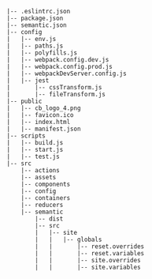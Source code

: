     |-- .eslintrc.json
    |-- package.json
    |-- semantic.json
    |-- config
    |   |-- env.js
    |   |-- paths.js
    |   |-- polyfills.js
    |   |-- webpack.config.dev.js
    |   |-- webpack.config.prod.js
    |   |-- webpackDevServer.config.js
    |   |-- jest
    |       |-- cssTransform.js
    |       |-- fileTransform.js
    |-- public
    |   |-- cb_logo_4.png
    |   |-- favicon.ico
    |   |-- index.html
    |   |-- manifest.json
    |-- scripts
    |   |-- build.js
    |   |-- start.js
    |   |-- test.js
    |-- src
        |-- actions
        |-- assets
        |-- components
        |-- config
        |-- containers
        |-- reducers
        |-- semantic
            |-- dist
            |-- src
            |   |-- site
            |   |   |-- globals
            |   |       |-- reset.overrides
            |   |       |-- reset.variables
            |   |       |-- site.overrides
            |   |       |-- site.variables
